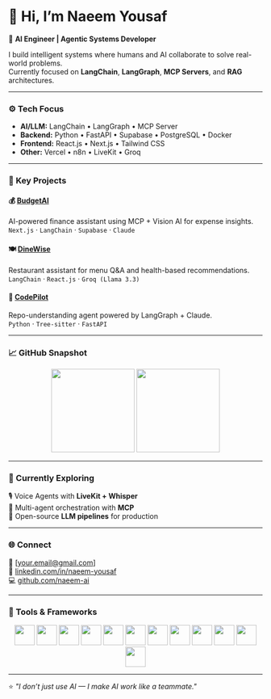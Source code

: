 # 👋 Hi, I’m Naeem Yousaf  
🚀 **AI Engineer | Agentic Systems Developer**

I build intelligent systems where humans and AI collaborate to solve real-world problems.  
Currently focused on **LangChain**, **LangGraph**, **MCP Servers**, and **RAG** architectures.

---

### ⚙️ Tech Focus  
- **AI/LLM:** LangChain • LangGraph • MCP Server  
- **Backend:** Python • FastAPI • Supabase • PostgreSQL • Docker 
- **Frontend:** React.js • Next.js • Tailwind CSS  
- **Other:** Vercel • n8n • LiveKit • Groq

---

### 🧩 Key Projects  

#### 💰 [BudgetAI](https://github.com/naeem-ai/BudgetAI)  
AI-powered finance assistant using MCP + Vision AI for expense insights.  
`Next.js` · `LangChain` · `Supabase` · `Claude`

#### 🍽️ [DineWise](https://github.com/naeem-ai/DineWise)  
Restaurant assistant for menu Q&A and health-based recommendations.  
`LangChain` · `React.js` · `Groq (Llama 3.3)`

#### 🧭 [CodePilot](https://github.com/naeem-ai/CodePilot)  
Repo-understanding agent powered by LangGraph + Claude.  
`Python` · `Tree-sitter` · `FastAPI`

---

### 📈 GitHub Snapshot  
<p align="center">
  <img src="https://github-readme-stats.vercel.app/api?username=naeem-ai&show_icons=true&theme=tokyonight" height="165" />
  <img src="https://github-readme-stats.vercel.app/api/top-langs/?username=naeem-ai&layout=compact&theme=tokyonight" height="165" />
</p>

---

### 🌱 Currently Exploring  
🎙️ Voice Agents with **LiveKit + Whisper**  
🤖 Multi-agent orchestration with **MCP**  
🧩 Open-source **LLM pipelines** for production

---

### 🌐 Connect  
📧 [your.email@gmail.com]  
💼 [linkedin.com/in/naeem-yousaf](https://linkedin.com/in/naeem-yousaf)  
💻 [github.com/naeem-ai](https://github.com/naeem-ai)

---

### 🧰 Tools & Frameworks  
<p align="center">
  <img src="https://cdn.jsdelivr.net/gh/devicons/devicon/icons/python/python-original.svg" width="40" height="40" />
  <img src="https://cdn.jsdelivr.net/gh/devicons/devicon/icons/javascript/javascript-original.svg" width="40" height="40" />
  <img src="https://cdn.jsdelivr.net/gh/devicons/devicon/icons/typescript/typescript-original.svg" width="40" height="40" />
  <img src="https://cdn.jsdelivr.net/gh/devicons/devicon/icons/react/react-original.svg" width="40" height="40" />
  <img src="https://cdn.jsdelivr.net/gh/devicons/devicon/icons/nextjs/nextjs-original.svg" width="40" height="40" />
  <img src="https://cdn.jsdelivr.net/gh/devicons/devicon/icons/fastapi/fastapi-original.svg" width="40" height="40" />
  <img src="https://cdn.jsdelivr.net/gh/devicons/devicon/icons/docker/docker-original.svg" width="40" height="40" />
  <img src="https://cdn.jsdelivr.net/gh/devicons/devicon/icons/postgresql/postgresql-original.svg" width="40" height="40" />
  <img src="https://cdn.jsdelivr.net/gh/devicons/devicon/icons/supabase/supabase-original.svg" width="40" height="40" />
  <img src="https://cdn.jsdelivr.net/gh/devicons/devicon/icons/tailwindcss/tailwindcss-plain.svg" width="40" height="40" />
  <img src="https://cdn.jsdelivr.net/gh/devicons/devicon/icons/vercel/vercel-original.svg" width="40" height="40" />
  <img src="https://cdn.jsdelivr.net/gh/devicons/devicon/icons/git/git-original.svg" width="40" height="40" />
</p>

---

⭐ *"I don’t just use AI — I make AI work like a teammate."*
